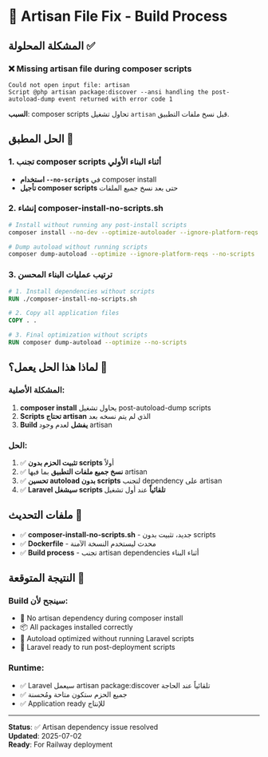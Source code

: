# 🔧 Artisan File Fix - Build Process

## المشكلة المحلولة ✅

### ❌ Missing artisan file during composer scripts
```
Could not open input file: artisan
Script @php artisan package:discover --ansi handling the post-autoload-dump event returned with error code 1
```

**السبب**: composer scripts تحاول تشغيل `artisan` قبل نسخ ملفات التطبيق.

## الحل المطبق 🚀

### 1. تجنب composer scripts أثناء البناء الأولي
- **استخدام `--no-scripts`** في composer install
- **تأجيل composer scripts** حتى بعد نسخ جميع الملفات

### 2. إنشاء composer-install-no-scripts.sh
```bash
# Install without running any post-install scripts
composer install --no-dev --optimize-autoloader --ignore-platform-reqs --no-interaction --no-scripts

# Dump autoload without running scripts
composer dump-autoload --optimize --ignore-platform-reqs --no-scripts
```

### 3. ترتيب عمليات البناء المحسن
```dockerfile
# 1. Install dependencies without scripts
RUN ./composer-install-no-scripts.sh

# 2. Copy all application files
COPY . .

# 3. Final optimization without scripts
RUN composer dump-autoload --optimize --no-scripts
```

## لماذا هذا الحل يعمل؟ 🎯

### المشكلة الأصلية:
1. **composer install** يحاول تشغيل post-autoload-dump scripts
2. **Scripts تحتاج artisan** الذي لم يتم نسخه بعد
3. **Build يفشل** لعدم وجود artisan

### الحل:
1. ✅ **تثبيت الحزم بدون scripts** أولاً
2. ✅ **نسخ جميع ملفات التطبيق** بما فيها artisan
3. ✅ **تحسين autoload بدون scripts** لتجنب dependency على artisan
4. ✅ **Laravel سيشغل scripts تلقائياً** عند أول تشغيل

## ملفات التحديث 📁

- ✅ **composer-install-no-scripts.sh** - جديد، تثبيت بدون scripts
- ✅ **Dockerfile** - محدث ليستخدم النسخة الآمنة
- ✅ **Build process** - تجنب artisan dependencies أثناء البناء

## النتيجة المتوقعة 🎉

### Build سينجح لأن:
- 🔧 No artisan dependency during composer install
- 📦 All packages installed correctly
- 🎯 Autoload optimized without running Laravel scripts
- 🚀 Laravel ready to run post-deployment scripts

### Runtime:
- ✅ Laravel سيعمل artisan package:discover تلقائياً عند الحاجة
- ✅ جميع الحزم ستكون متاحة ومُحسنة
- ✅ Application ready للإنتاج

---
**Status**: ✅ Artisan dependency issue resolved  
**Updated**: 2025-07-02  
**Ready**: For Railway deployment
